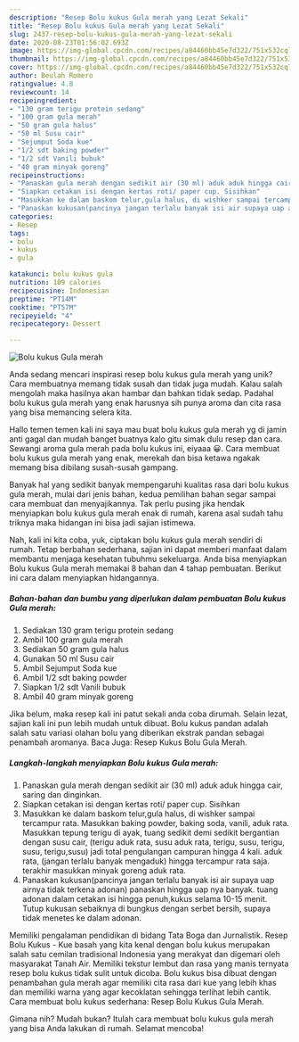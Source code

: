```yaml
---
description: "Resep Bolu kukus Gula merah yang Lezat Sekali"
title: "Resep Bolu kukus Gula merah yang Lezat Sekali"
slug: 2437-resep-bolu-kukus-gula-merah-yang-lezat-sekali
date: 2020-08-23T01:56:02.693Z
image: https://img-global.cpcdn.com/recipes/a84460bb45e7d322/751x532cq70/bolu-kukus-gula-merah-foto-resep-utama.jpg
thumbnail: https://img-global.cpcdn.com/recipes/a84460bb45e7d322/751x532cq70/bolu-kukus-gula-merah-foto-resep-utama.jpg
cover: https://img-global.cpcdn.com/recipes/a84460bb45e7d322/751x532cq70/bolu-kukus-gula-merah-foto-resep-utama.jpg
author: Beulah Romero
ratingvalue: 4.8
reviewcount: 14
recipeingredient:
- "130 gram terigu protein sedang"
- "100 gram gula merah"
- "50 gram gula halus"
- "50 ml Susu cair"
- "Sejumput Soda kue"
- "1/2 sdt baking powder"
- "1/2 sdt Vanili bubuk"
- "40 gram minyak goreng"
recipeinstructions:
- "Panaskan gula merah dengan sedikit air (30 ml) aduk aduk hingga cair, saring dan dinginkan."
- "Siapkan cetakan isi dengan kertas roti/ paper cup. Sisihkan"
- "Masukkan ke dalam baskom telur,gula halus, di wishker sampai tercampur rata. Masukkan baking powder, baking soda, vanili, aduk rata. Masukkan tepung terigu di ayak, tuang sedikit demi sedikit bergantian dengan susu cair, (terigu aduk rata, susu aduk rata, terigu, susu, terigu, susu, terigu,susu) jadi total pengulangan campuran hingga 4 kali. aduk rata, (jangan terlalu banyak mengaduk) hingga tercampur rata saja. terakhir masukkan minyak goreng aduk rata."
- "Panaskan kukusan(pancinya jangan terlalu banyak isi air supaya uap airnya tidak terkena adonan) panaskan hingga uap nya banyak. tuang adonan dalam cetakan isi hingga penuh,kukus selama 10-15 menit. Tutup kukusan sebaiknya di bungkus dengan serbet bersih, supaya tidak menetes ke dalam adonan."
categories:
- Resep
tags:
- bolu
- kukus
- gula

katakunci: bolu kukus gula 
nutrition: 109 calories
recipecuisine: Indonesian
preptime: "PT14M"
cooktime: "PT57M"
recipeyield: "4"
recipecategory: Dessert

---
```



![Bolu kukus Gula merah](https://img-global.cpcdn.com/recipes/a84460bb45e7d322/751x532cq70/bolu-kukus-gula-merah-foto-resep-utama.jpg)

Anda sedang mencari inspirasi resep bolu kukus gula merah yang unik? Cara membuatnya memang tidak susah dan tidak juga mudah. Kalau salah mengolah maka hasilnya akan hambar dan bahkan tidak sedap. Padahal bolu kukus gula merah yang enak harusnya sih punya aroma dan cita rasa yang bisa memancing selera kita.

Hallo temen temen kali ini saya mau buat bolu kukus gula merah yg di jamin anti gagal dan mudah banget buatnya kalo gitu simak dulu resep dan cara. Sewangi aroma gula merah pada bolu kukus ini, eiyaaa 😀. Cara membuat bolu kukus gula merah yang enak, merekah dan bisa ketawa ngakak memang bisa dibilang susah-susah gampang.

Banyak hal yang sedikit banyak mempengaruhi kualitas rasa dari bolu kukus gula merah, mulai dari jenis bahan, kedua pemilihan bahan segar sampai cara membuat dan menyajikannya. Tak perlu pusing jika hendak menyiapkan bolu kukus gula merah enak di rumah, karena asal sudah tahu triknya maka hidangan ini bisa jadi sajian istimewa.


Nah, kali ini kita coba, yuk, ciptakan bolu kukus gula merah sendiri di rumah. Tetap berbahan sederhana, sajian ini dapat memberi manfaat dalam membantu menjaga kesehatan tubuhmu sekeluarga. Anda bisa menyiapkan Bolu kukus Gula merah memakai 8 bahan dan 4 tahap pembuatan. Berikut ini cara dalam menyiapkan hidangannya.

<!--inarticleads1-->

##### Bahan-bahan dan bumbu yang diperlukan dalam pembuatan Bolu kukus Gula merah:

1. Sediakan 130 gram terigu protein sedang
1. Ambil 100 gram gula merah
1. Sediakan 50 gram gula halus
1. Gunakan 50 ml Susu cair
1. Ambil Sejumput Soda kue
1. Ambil 1/2 sdt baking powder
1. Siapkan 1/2 sdt Vanili bubuk
1. Ambil 40 gram minyak goreng


Jika belum, maka resep kali ini patut sekali anda coba dirumah. Selain lezat, sajian kali ini pun lebih mudah untuk dibuat. Bolu kukus pandan adalah salah satu variasi olahan bolu yang diberikan ekstrak pandan sebagai penambah aromanya. Baca Juga: Resep Kukus Bolu Gula Merah. 

<!--inarticleads2-->

##### Langkah-langkah menyiapkan Bolu kukus Gula merah:

1. Panaskan gula merah dengan sedikit air (30 ml) aduk aduk hingga cair, saring dan dinginkan.
1. Siapkan cetakan isi dengan kertas roti/ paper cup. Sisihkan
1. Masukkan ke dalam baskom telur,gula halus, di wishker sampai tercampur rata. Masukkan baking powder, baking soda, vanili, aduk rata. Masukkan tepung terigu di ayak, tuang sedikit demi sedikit bergantian dengan susu cair, (terigu aduk rata, susu aduk rata, terigu, susu, terigu, susu, terigu,susu) jadi total pengulangan campuran hingga 4 kali. aduk rata, (jangan terlalu banyak mengaduk) hingga tercampur rata saja. terakhir masukkan minyak goreng aduk rata.
1. Panaskan kukusan(pancinya jangan terlalu banyak isi air supaya uap airnya tidak terkena adonan) panaskan hingga uap nya banyak. tuang adonan dalam cetakan isi hingga penuh,kukus selama 10-15 menit. Tutup kukusan sebaiknya di bungkus dengan serbet bersih, supaya tidak menetes ke dalam adonan.


Memiliki pengalaman pendidikan di bidang Tata Boga dan Jurnalistik. Resep Bolu Kukus - Kue basah yang kita kenal dengan bolu kukus merupakan salah satu cemilan tradisional Indonesia yang merakyat dan digemari oleh masyarakat Tanah Air. Memiliki tekstur lembut dan rasa yang manis ternyata resep bolu kukus tidak sulit untuk dicoba. Bolu kukus bisa dibuat dengan penambahan gula merah agar memiliki cita rasa dari kue yang lebih khas dan memiliki warna yang agar kecoklatan sehingga terlihat lebih cantik. Cara membuat bolu kukus sederhana: Resep Bolu Kukus Gula Merah. 

Gimana nih? Mudah bukan? Itulah cara membuat bolu kukus gula merah yang bisa Anda lakukan di rumah. Selamat mencoba!
